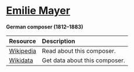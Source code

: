 # [Emilie Mayer][composer]

__German composer (1812–1883)__

[composer]: https://musescore.com/openscore-string-quartets/sets?order=title&text=Mayer,+Emilie

Resource | Description
:---|:---
[Wikipedia] | Read about this composer.
[Wikidata] | Get data about this composer.

[Wikipedia]: https://en.wikipedia.org/wiki/Emilie_Mayer
[Wikidata]: https://www.wikidata.org/wiki/Q447851

